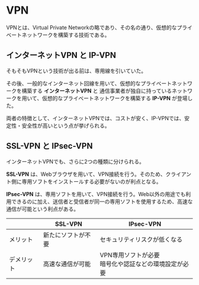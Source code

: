 # VPN

VPNとは、Virtual Private Networkの略であり、その名の通り、仮想的なプライベートネットワークを構築する技術である。

## インターネットVPN と IP-VPN

そもそもVPNという技術が出る前は、専用線を引いていた。

その後、一般的なインターネット回線を用いて、仮想的なプライベートネットワークを構築する **インターネットVPN** と 通信事業者が独自に持っているネットワークを用いて、仮想的なプライベートネットワークを構築する **IP-VPN** が登場した。

両者の特徴として、インターネットVPNでは、コストが安く、IP-VPNでは、安定性・安全性が高いという点が挙げられる。

## SSL-VPN と IPsec-VPN

インターネットVPNでも、さらに2つの種類に分けられる。

**SSL-VPN** は、Webブラウザを用いて、VPN接続を行う。そのため、クライアント側に専用ソフトをインストールする必要がないのが利点となる。

**IPsec-VPN** は、専用ソフトを用いて、VPN接続を行う。Web以外の用途でも利用できるのに加え、送信者と受信者が同一の専用ソフトを使用するため、高速な通信が可能という利点がある。

|           | SSL-VPN | IPsec-VPN |
|-----------| ------- | --------- |
|  メリット  | 新たにソフトが不要 | セキュリティリスクが低くなる |
| デメリット | 高速な通信が可能 | VPN専用ソフトが必要<br>暗号化や認証などの環境設定が必要 |
